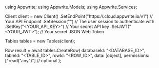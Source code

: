 using Appwrite;
using Appwrite.Models;
using Appwrite.Services;

Client client = new Client()
    .SetEndPoint("https://<REGION>.cloud.appwrite.io/v1") // Your API Endpoint
    .SetSession("") // The user session to authenticate with
    .SetKey("<YOUR_API_KEY>") // Your secret API key
    .SetJWT("<YOUR_JWT>"); // Your secret JSON Web Token

Tables tables = new Tables(client);

Row result = await tables.CreateRow(
    databaseId: "<DATABASE_ID>",
    tableId: "<TABLE_ID>",
    rowId: "<ROW_ID>",
    data: [object],
    permissions: ["read("any")"] // optional
);